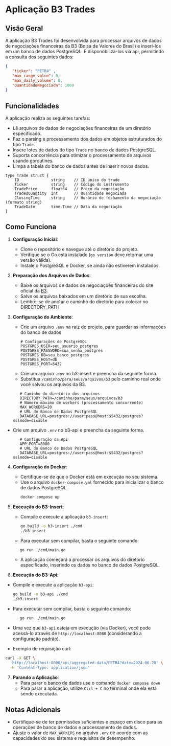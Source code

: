 # Aplicação B3 Trades

## Visão Geral

A aplicação B3 Trades foi desenvolvida para processar arquivos de dados de negociações financeiras da B3 (Bolsa de Valores do Brasil) 
e inseri-los em um banco de dados PostgreSQL. E disponobiliza-los via api, permitindo a consulta dos seguintes dados:
```json
{
   "ticker": "PETR4" ,
   "max_range_value": 0, 
   "max_daily_volume": 0, 
   "QuantidadeNegociada": 1000 
}
```

## Funcionalidades

A aplicação realiza as seguintes tarefas:

- Lê arquivos de dados de negociações financeiras de um diretório especificado.
- Faz o parsing e processamento dos dados em objetos estruturados do tipo `Trade`.
- Insere lotes de dados do tipo `Trade` no banco de dados PostgreSQL.
- Suporta concorrência para otimizar o processamento de arquivos usando goroutines.
- Limpa a tabela do banco de dados antes de inserir novos dados.

```
type Trade struct {
	ID              string    // ID único do trade
	Ticker          string    // Código do instrumento
	TradePrice      float64   // Preço da negociação
	TradedQuantity  int       // Quantidade negociada
	ClosingTime     string    // Horário de fechamento da negociação (formato string)
	TradeDate       time.Time // Data da negociação
}
```

## Como Funciona

1. **Configuração Inicial**:
    - Clone o repositório e navegue até o diretório do projeto.
    - Verifique se o Go está instalado (`go version` deve retornar uma versão válida).
    - Instale o PostgreSQL e Docker, se ainda não estiverem instalados.

2. **Preparação dos Arquivos de Dados**:
    - Baixe os arquivos de dados de negociações financeiras do site oficial da [B3](https://www.b3.com.br/pt_br/market-data-e-indices/servicos-de-dados/market-data/cotacoes/cotacoes/).
    - Salve os arquivos baixados em um diretório de sua escolha.
    - Lembre-se de anotar o caminho do diretório para colocar no DIRECTORY_PATH

3. **Configuração do Ambiente**:
    - Crie um arquivo `.env` na raíz do projeto, para guardar as informações do banco de dados
      ```dotenv
      # Configurações do PostgreSQL
      POSTGRES_USER=seu_usuario_postgres
      POSTGRES_PASSWORD=sua_senha_postgres
      POSTGRES_DB=seu_banco_postgres
      POSTGRES_HOST=db
      POSTGRES_PORT=5432
      ```
    - Crie um arquivo `.env` no b3-insert e preencha da seguinte forma.
    - Substitua `/caminho/para/seus/arquivos/b3` pelo caminho real onde você salvou os arquivos da B3.
   ```dotenv
      # Caminho do diretório dos arquivos
      DIRECTORY_PATH=/caminho/para/seus/arquivos/b3
      # Número máximo de workers (processamento concorrente)
      MAX_WORKERS=20
      # URL do Banco de Dados PostgreSQL
      DATABASE_URL=postgres://user:pass@host:$5432/postgres?sslmode=disable
   ```
 - Crie um arquivo `.env` no b3-api e preencha da seguinte forma.
   ```dotenv
      # Configuração da Api
      APP_PORT=8080
      # URL do Banco de Dados PostgreSQL
      DATABASE_URL=postgres://user:pass@host:$5432/postgres?sslmode=disable
   ```

4. **Configuração do Docker**:
    - Certifique-se de que o Docker está em execução no seu sistema.
    - Use o arquivo `docker-compose.yml` fornecido para inicializar o banco de dados PostgreSQL.
      ```bash
      docker compose up
      ```
5. **Execução do B3-Insert**:
    - Compile e execute a aplicação `b3-insert`:
      ```bash
      go build -o b3-insert ./cmd
      ./b3-insert
      ```
    - Para executar sem compilar, basta o seguinte comando:
   ```bash
      go run ./cmd/main.go
      ```
    - A aplicação começará a processar os arquivos do diretório especificado, inserindo os dados no banco de dados PostgreSQL.


6. **Execução do B3-Api**:
  - Compile e execute a aplicação `b3-api`:
      ```bash
      go build -o b3-api ./cmd
      ./b3-insert
      ```
- Para executar sem compilar, basta o seguinte comando:
   ```bash
      go run ./cmd/main.go
   ```
- Uma vez que `b3-api` esteja em execução (via Docker), você pode acessá-lo através de `http://localhost:8080` (considerando a configuração padrão).

- Exemplo de requisição curl:
```bash
curl -X GET \                              
  'http://localhost:8000/api/aggregated-data/PETR4?date=2024-06-28' \
  -H 'Content-Type: application/json'
```

7. **Parando a Aplicação**:
    - Para parar o banco de dados use o comando `docker compose down`
    - Para parar a aplicação, utilize `Ctrl + C` no terminal onde ela está sendo executada.

## Notas Adicionais

- Certifique-se de ter permissões suficientes e espaço em disco para as operações de banco de dados e processamento de dados.
- Ajuste o valor de `MAX_WORKERS` no arquivo `.env` de acordo com as capacidades do seu sistema e requisitos de desempenho.
